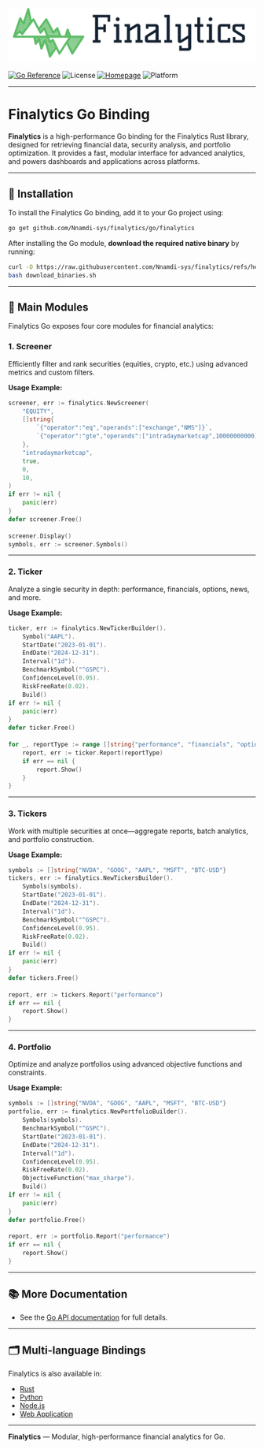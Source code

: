 ![Finalytics](https://github.com/Nnamdi-sys/finalytics/raw/main/logo-color.png)

[![Go Reference](https://pkg.go.dev/badge/github.com/Nnamdi-sys/finalytics/go/finalytics.svg)](https://pkg.go.dev/github.com/Nnamdi-sys/finalytics/go/finalytics)
![License](https://img.shields.io/crates/l/finalytics)
[![Homepage](https://img.shields.io/badge/homepage-finalytics.rs-blue)](https://finalytics.rs/)
![Platform](https://img.shields.io/badge/Platform-Windows%20%7C%20Linux%20%7C%20MacOS-brightgreen)

---

# Finalytics Go Binding

**Finalytics** is a high-performance Go binding for the Finalytics Rust library, designed for retrieving financial data, security analysis, and portfolio optimization.
It provides a fast, modular interface for advanced analytics, and powers dashboards and applications across platforms.

---

## 🚀 Installation

To install the Finalytics Go binding, add it to your Go project using:

```bash
go get github.com/Nnamdi-sys/finalytics/go/finalytics
```

After installing the Go module, **download the required native binary** by running:
```bash
curl -O https://raw.githubusercontent.com/Nnamdi-sys/finalytics/refs/heads/main/go/download_binaries.sh
bash download_binaries.sh
```

---

## 🐹 Main Modules

Finalytics Go exposes four core modules for financial analytics:

### 1. Screener

Efficiently filter and rank securities (equities, crypto, etc.) using advanced metrics and custom filters.

**Usage Example:**
```go
screener, err := finalytics.NewScreener(
    "EQUITY",
    []string{
        `{"operator":"eq","operands":["exchange","NMS"]}`,
        `{"operator":"gte","operands":["intradaymarketcap",10000000000]}`,
    },
    "intradaymarketcap",
    true,
    0,
    10,
)
if err != nil {
    panic(err)
}
defer screener.Free()

screener.Display()
symbols, err := screener.Symbols()
```

---

### 2. Ticker

Analyze a single security in depth: performance, financials, options, news, and more.

**Usage Example:**
```go
ticker, err := finalytics.NewTickerBuilder().
    Symbol("AAPL").
    StartDate("2023-01-01").
    EndDate("2024-12-31").
    Interval("1d").
    BenchmarkSymbol("^GSPC").
    ConfidenceLevel(0.95).
    RiskFreeRate(0.02).
    Build()
if err != nil {
    panic(err)
}
defer ticker.Free()

for _, reportType := range []string{"performance", "financials", "options", "news"} {
    report, err := ticker.Report(reportType)
    if err == nil {
        report.Show()
    }
}
```

---

### 3. Tickers

Work with multiple securities at once—aggregate reports, batch analytics, and portfolio construction.

**Usage Example:**
```go
symbols := []string{"NVDA", "GOOG", "AAPL", "MSFT", "BTC-USD"}
tickers, err := finalytics.NewTickersBuilder().
    Symbols(symbols).
    StartDate("2023-01-01").
    EndDate("2024-12-31").
    Interval("1d").
    BenchmarkSymbol("^GSPC").
    ConfidenceLevel(0.95).
    RiskFreeRate(0.02).
    Build()
if err != nil {
    panic(err)
}
defer tickers.Free()

report, err := tickers.Report("performance")
if err == nil {
    report.Show()
}
```

---

### 4. Portfolio

Optimize and analyze portfolios using advanced objective functions and constraints.

**Usage Example:**
```go
symbols := []string{"NVDA", "GOOG", "AAPL", "MSFT", "BTC-USD"}
portfolio, err := finalytics.NewPortfolioBuilder().
    Symbols(symbols).
    BenchmarkSymbol("^GSPC").
    StartDate("2023-01-01").
    EndDate("2024-12-31").
    Interval("1d").
    ConfidenceLevel(0.95).
    RiskFreeRate(0.02).
    ObjectiveFunction("max_sharpe").
    Build()
if err != nil {
    panic(err)
}
defer portfolio.Free()

report, err := portfolio.Report("performance")
if err == nil {
    report.Show()
}
```

---

## 📚 More Documentation

- See the [Go API documentation](https://pkg.go.dev/github.com/Nnamdi-sys/finalytics/go/finalytics) for full details.

---

## 🗂️ Multi-language Bindings

Finalytics is also available in:
- [Rust](../rust/README.md)
- [Python](../python/README.md)
- [Node.js](../js/README.md)
- [Web Application](../web/README.md)

---

**Finalytics** — Modular, high-performance financial analytics for Go.
